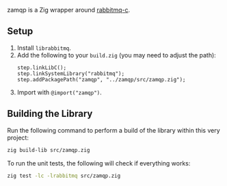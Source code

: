 zamqp is a Zig wrapper around [rabbitmq-c](https://github.com/alanxz/rabbitmq-c).

## Setup
1. Install `librabbitmq`.
2. Add the following to your `build.zig` (you may need to adjust the path):
    ```zig
    step.linkLibC();
    step.linkSystemLibrary("rabbitmq");
    step.addPackagePath("zamqp", "../zamqp/src/zamqp.zig");
    ```
3. Import with `@import("zamqp")`.

## Building the Library

Run the following command to perform a build of the library within this very project:

```sh
zig build-lib src/zamqp.zig
```

To run the unit tests, the following will check if everything works:

```sh
zig test -lc -lrabbitmq src/zamqp.zig
```
